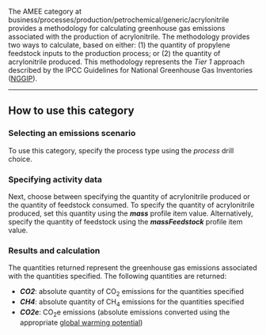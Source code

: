 The AMEE category at
business/processes/production/petrochemical/generic/acrylonitrile
provides a methodology for calculating greenhouse gas emissions
associated with the production of acrylonitrile. The methodology
provides two ways to calculate, based on either: (1) the quantity of
propylene feedstock inputs to the production process; or (2) the
quantity of acrylonitrile produced. This methodology represents the
*Tier 1* approach described by the IPCC Guidelines for National
Greenhouse Gas Inventories
([NGGIP](http://www.ipcc-nggip.iges.or.jp/public/2006gl/vol3.html)).

-----

## How to use this category

### Selecting an emissions scenario

To use this category, specify the process type using the *process* drill
choice.

### Specifying activity data

Next, choose between specifying the quantity of acrylonitrile produced
or the quantity of feedstock consumed. To specify the quantity of
acrylonitrile produced, set this quantity using the ***mass*** profile
item value. Alternatively, specify the quantity of feedstock using the
***massFeedstock*** profile item value.

### Results and calculation

The quantities returned represent the greenhouse gas emissions
associated with the quantities specified. The following quantities are
returned:

  - ***CO2***: absolute quantity of CO<sub>2</sub> emissions for the quantities
    specified
  - ***CH4***: absolute quantity of CH<sub>4</sub> emissions for the quantities
    specified
  - ***CO2e***: CO<sub>2</sub>e emissions (absolute emissions converted using
    the appropriate [global warming
    potential](Greenhouse_gases_Global_warming_potentials))
